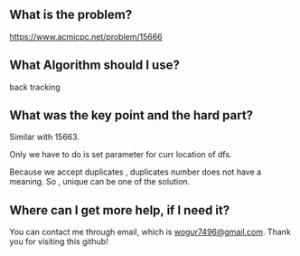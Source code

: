 ## What is the problem?

<https://www.acmicpc.net/problem/15666>

## What Algorithm should I use?

back tracking

## What was the key point and the hard part?

Similar with 15663.

Only we have to do is set parameter for curr location of dfs.

Because we accept duplicates , duplicates number does not have a meaning. So , unique can be one of the solution.

## Where can I get more help, if I need it?

You can contact me through email, which is wogur7496@gmail.com.
Thank you for visiting this github!

